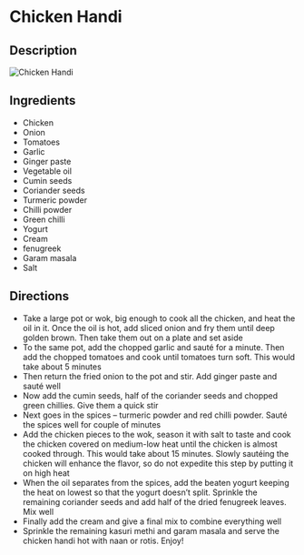 # Chicken Handi

## Description
![Chicken Handi](https://www.themealdb.com/images/media/meals/wyxwsp1486979827.jpg "Chicken Handi")

## Ingredients
- Chicken
- Onion
- Tomatoes
- Garlic
- Ginger paste
- Vegetable oil
- Cumin seeds
- Coriander seeds
- Turmeric powder
- Chilli powder
- Green chilli
- Yogurt
- Cream
- fenugreek
- Garam masala
- Salt

## Directions
- Take a large pot or wok, big enough to cook all the chicken, and heat the oil in it. Once the oil is hot, add sliced onion and fry them until deep golden brown. Then take them out on a plate and set aside
- To the same pot, add the chopped garlic and sauté for a minute. Then add the chopped tomatoes and cook until tomatoes turn soft. This would take about 5 minutes
- Then return the fried onion to the pot and stir. Add ginger paste and sauté well
- Now add the cumin seeds, half of the coriander seeds and chopped green chillies. Give them a quick stir
- Next goes in the spices – turmeric powder and red chilli powder. Sauté the spices well for couple of minutes
- Add the chicken pieces to the wok, season it with salt to taste and cook the chicken covered on medium-low heat until the chicken is almost cooked through. This would take about 15 minutes. Slowly sautéing the chicken will enhance the flavor, so do not expedite this step by putting it on high heat
- When the oil separates from the spices, add the beaten yogurt keeping the heat on lowest so that the yogurt doesn’t split. Sprinkle the remaining coriander seeds and add half of the dried fenugreek leaves. Mix well
- Finally add the cream and give a final mix to combine everything well
- Sprinkle the remaining kasuri methi and garam masala and serve the chicken handi hot with naan or rotis. Enjoy!
